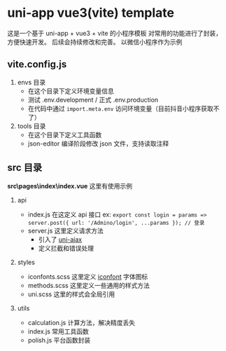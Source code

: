# uni-app vue3(vite) template

这是一个基于 uni-app + vue3 + vite 的小程序模板
对常用的功能进行了封装，方便快速开发。
后续会持续修改和完善。
以微信小程序作为示例

## vite.config.js

1. envs 目录
    - 在这个目录下定义环境变量信息
    - 测试 .env.development / 正式 .env.production
    - 在代码中通过 `import.meta.env` 访问环境变量（目前抖音小程序获取不了）
2. tools 目录
    - 在这个目录下定义工具函数
    - json-editor 编译阶段修改 json 文件，支持读取注释

## src 目录

**src\pages\index\index.vue** 这里有使用示例

1. api
    - index.js 在这定义 api 接口
        ex: `export const login = params => server.post({ url: '/Admino/login', ...params }); // 登录`
    - server.js 这里定义请求方法
        - 引入了 [uni-ajax](https://uniajax.ponjs.com/)
        - 定义拦截和错误处理
2. styles
    - iconfonts.scss 这里定义 [iconfont](https://www.iconfont.cn/) 字体图标
    - methods.scss 这里定义一些通用的样式方法
    - uni.scss 这里的样式会全局引用

3. utils
    - calculation.js 计算方法，解决精度丢失
    - index.js 常用工具函数
    - polish.js 平台函数封装